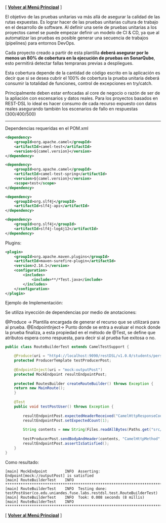 [ **[Volver al Menú Principal](https://github.com/UniandesDSIT/Fuse-Lab-RestDsl/wiki)** ]


El objetivo de las pruebas unitarias va más allá de asegurar la calidad de las rutas expuestas. Es lograr hacer de las pruebas unitarias cultura de trabajo en el desarrollo de software.
Al definir una serie de pruebas unitarias a los proyectos camel se puede empezar definir un modelo de CI & CD, ya que al automatizar las pruebas es posible generar una secuencia de trabajos (pipelines) para entornos DevOps.

Cada proyecto creado a partir de esta plantilla **deberá asegurar por lo menos un 80% de cobertura en la ejecución de pruebas en SonarQube**, esto permitirá detectar fallas tempranas previas a despliegues. 

Esta cobertura depende de la cantidad de código escrito en la aplicación es decir que si se desea cubrir el 100% de cobertura la prueba unitaria deberá consumir la totalidad de funciones, control de excepciones en try/catch.

Principalmente deben estar enfocadas al core de negocio o razón de ser de la apliación con escensarios y datos reales.
Para los proyectos basados en REST-DSL lo ideal es hacer consumo de cada recurso expuesto con datos reales asegurando también los escenarios de fallo en respuestas (300/400/500)


***

Dependencias requeridas en el POM.xml

```xml
<dependency>
	<groupId>org.apache.camel</groupId>
	<artifactId>camel-test</artifactId>
	<version>${camel.version}</version>
</dependency>

<dependency>
	<groupId>org.apache.camel</groupId>
	<artifactId>camel-test-spring</artifactId>
	<version>${camel.version}</version>
	<scope>test</scope>
</dependency>

<dependency>
	<groupId>org.slf4j</groupId>
	<artifactId>slf4j-api</artifactId>
</dependency>

<dependency>
	<groupId>org.slf4j</groupId>
	<artifactId>slf4j-log4j12</artifactId>
</dependency>
```
Plugins:

```xml
<plugin>
	<groupId>org.apache.maven.plugins</groupId>
	<artifactId>maven-surefire-plugin</artifactId>
	<version>2.14.1</version>
	<configuration>
		<includes>
			<include>**/*Test.java</include>
		</includes>
	</configuration>
</plugin>
```

Ejemplo de Implementación:

Se utiliza inyección de dependencias por medio de anotaciones:

@Produce  -> Plantilla encargada de generar el recurso que se utilizará para al prueba.
@EndpointInject-> Punto donde se entra a evaluar el mock donde la prueba finaliza, a esta propiedad en el método de @Test, se define que atributos espera como respuesta, para decir si al prueba fue exitosa o no.

```java
public class RouteBuilderTest extends CamelTestSupport {

    @Produce(uri = "http4://localhost:9090/restDSL/v1.0.0/students/personal-info")
    protected ProducerTemplate testProducerPost;
	
    @EndpointInject(uri = "mock:outputPost")
    protected MockEndpoint resultEndpointPost;
	
    protected RoutesBuilder createRouteBuilder() throws Exception {
	return new MainRoute();
    }
	
    @Test
    public void testPostUser() throws Exception {
    	
    	resultEndpointPost.expectedHeaderReceived("CamelHttpResponseCode", "200");
    	resultEndpointPost.setExpectedCount(1);
    	    	
    	String contents = new String(Files.readAllBytes(Paths.get("src/test/resources/user.json"))); 
    	
    	testProducerPost.sendBodyAndHeader(contents, "CamelHttpMethod", "POST");
    	resultEndpointPost.assertIsSatisfied();
    }
}
```

Como resultado:

```
[main] MockEndpoint        INFO  Asserting: Endpoint[mock://outputPost] is satisfied
[main] RouteBuilderTest    INFO  ********************************************************************************
[main] RouteBuilderTest    INFO  Testing done: testPostUser(co.edu.uniandes.fuse.labs.restdsl.test.RouteBuilderTest)
[main] RouteBuilderTest    INFO  Took: 0.008 seconds (8 millis)
[main] RouteBuilderTest    INFO  ********************************************************************************
```

[ **[Volver al Menú Principal](https://github.com/UniandesDSIT/Fuse-Lab-RestDsl/wiki)** ]